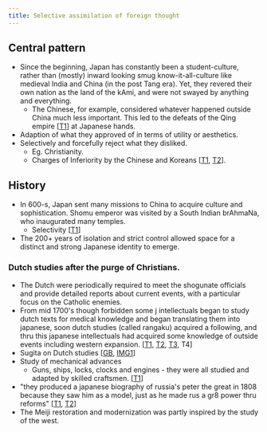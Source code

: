 ```yaml
---
title: Selective assimilation of foreign thought
---
```


## Central pattern

- Since the beginning, Japan has constantly been a student-culture, rather than (mostly) inward looking smug know-it-all-culture like medieval India and China (in the post Tang era). Yet, they revered their own nation as the land of the kAmi, and were not swayed by anything and everything.
    - The Chinese, for example, considered whatever happened outside China much less important. This led to the defeats of the Qing empire \[[T1](https://twitter.com/Rjrasva/status/557179119335526400)\] at Japanese hands.
- Adaption of what they approved of in terms of utility or aesthetics.
- Selectively and forcefully reject what they disliked.
    - Eg. Christianity.
    - Charges of Inferiority by the Chinese and Koreans \[[T1](https://twitter.com/Rjrasva/status/588911788701437952), [T2](https://twitter.com/Rjrasva/status/592463241915203586)\].

## History

- In 600-s, Japan sent many missions to China to acquire culture and sophistication. Shomu emperor was visited by a South Indian brAhmaNa, who inaugurated many temples.
    - Selectivity \[[T1](https://twitter.com/Rjrasva/status/588909026781614080)\]
- The 200+ years of isolation and strict control allowed space for a distinct and strong Japanese identity to emerge.

### Dutch studies after the purge of Christians.

- The Dutch were periodically required to meet the shogunate officials and provide detailed reports about current events, with a particular focus on the Catholic enemies.
- From mid 1700's though forbidden some j intellectuals began to study dutch texts for medical knowledge and began translating them into japanese, soon dutch studies (called rangaku) acquired a following, and thru this japanese intellectuals had acquired some knowledge of outside events including western expansion. \[[T1](https://twitter.com/Rjrasva/status/580374332653748224), [T2](http://i.imgur.com/vQZId6N.jpg), [T3](http://i.imgur.com/spaRPCu.jpg), T4\]
- Sugita on Dutch studies \[[GB](https://books.google.ca/books?id=13s7BDk5BNkC&pg=PA36&dq=sugita%27s+satisfaction+in+recollecting&hl=en&sa=X&ved=0CBwQ6AEwAGoVChMIuYT7q63gxwIVUxmSCh2_oAC0#v=onepage&q&f=false), [IMG1](http://i.imgur.com/Z752QTt.png)\]
- Study of mechanical advances
    - Guns, ships, locks, clocks and engines - they were all studied and adapted by skilled craftsmen. \[[T1](https://twitter.com/Rjrasva/status/620925233818681344)\]
- "they produced a japanese biography of russia's peter the great in 1808 because they saw him as a model, just as he made rus a gr8 power thru reforms" \[[T1](https://twitter.com/Rjrasva/status/592762421414080513), [T2](https://twitter.com/Rjrasva/status/536928164950601730)\]
- The Meiji restoration and modernization was partly inspired by the study of the west.